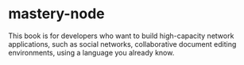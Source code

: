 # mastery-node
This book is for developers who want to build high-capacity network applications, such as social networks, collaborative document editing environments, using a language you already know. 
